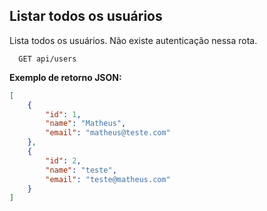 ## Listar todos os usuários

Lista todos os usuários. Não existe autenticação nessa rota.

```http
  GET api/users
```

**Exemplo de retorno JSON:**

```json
[
	{
		"id": 1,
		"name": "Matheus",
		"email": "matheus@teste.com"
	},
	{
		"id": 2,
		"name": "teste",
		"email": "teste@matheus.com"
	}
]
```